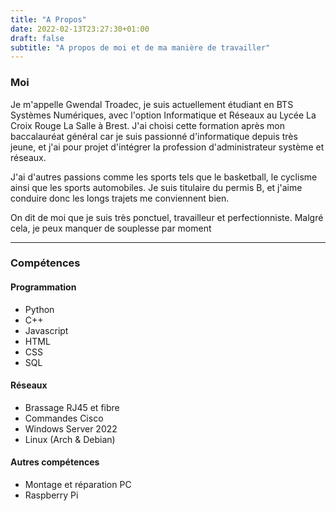 ```yaml
---
title: "A Propos"
date: 2022-02-13T23:27:30+01:00
draft: false
subtitle: "A propos de moi et de ma manière de travailler"
---
```


### Moi

Je m'appelle Gwendal Troadec, je suis actuellement étudiant en BTS Systèmes Numériques, avec l'option Informatique et Réseaux au Lycée La Croix Rouge La Salle à Brest. J'ai choisi cette formation après mon baccalauréat général car je suis passionné d'informatique depuis très jeune, et j'ai pour projet d'intégrer la profession d'administrateur système et réseaux. 

J'ai d'autres passions comme les sports tels que le basketball, le cyclisme ainsi que les sports automobiles. Je suis titulaire du permis B, et j'aime conduire donc les longs trajets me conviennent bien.

On dit de moi que je suis très ponctuel, travailleur et perfectionniste. Malgré cela, je peux manquer de souplesse par moment

---

### Compétences

#### Programmation

- Python
- C++
- Javascript
- HTML
- CSS
- SQL

#### Réseaux

- Brassage RJ45 et fibre
- Commandes Cisco
- Windows Server 2022
- Linux (Arch & Debian)

#### Autres compétences

- Montage et réparation PC
- Raspberry Pi
